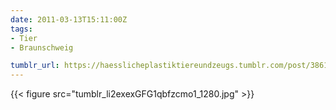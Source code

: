 ```yaml
---
date: 2011-03-13T15:11:00Z
tags:
- Tier
- Braunschweig

tumblr_url: https://haesslicheplastiktiereundzeugs.tumblr.com/post/3861052872
---
```

{{< figure src="tumblr_li2exexGFG1qbfzcmo1_1280.jpg" >}}
